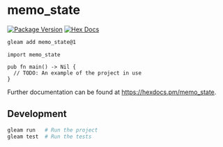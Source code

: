 # memo_state

[![Package Version](https://img.shields.io/hexpm/v/memo_state)](https://hex.pm/packages/memo_state)
[![Hex Docs](https://img.shields.io/badge/hex-docs-ffaff3)](https://hexdocs.pm/memo_state/)

```sh
gleam add memo_state@1
```
```gleam
import memo_state

pub fn main() -> Nil {
  // TODO: An example of the project in use
}
```

Further documentation can be found at <https://hexdocs.pm/memo_state>.

## Development

```sh
gleam run   # Run the project
gleam test  # Run the tests
```
